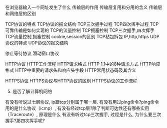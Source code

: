 在浏览器输入一个网址发生了什么
传输层的作用
传输层复用和分用的含义
传输层和网络层的区别

TCP协议的特点
TCP协议的报文结构
TCP三次握手过程
TCP四次挥手过程
TCP可靠传输是如何实现的
TCP的流量控制
TCP拥塞控制
TCP三次握手,四次挥手
TCP流量控制,拥塞控制
cookie,session的区别
TCP粘包拆包
IP,http,https
UDP协议的特点
UDP协议的报文结构

停止等待协议
滑动窗口协议





HTTP协议
	HTTP工作流程
	HTTP请求格式
	HTTP 1.1中的8种请求方式
	HTTP响应格式
	HTTP中重要的请求头和响应头字段
	HTTP常用状态码及其含义

HTTPS协议
	HTTPS协议与HTTP协议的区别
	HTTPS协议的工作流程

5. 是否了解计算机网络

有没有听说过七层协议, ip跟tcp分别属于哪一层.
有没有用过ping命令?ping命令用的是什么协议（icmp）, 有没有经过tcp层?除了判断可达性还有哪些实用（Traceroute）, 原理是什么
有没有听过tcp三次握手, 过程是什么, 为什么要三次握手?那四次挥手呢?